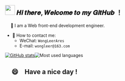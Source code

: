 <h2 ><img src="https://cdn.jsdelivr.net/gh/dmego/images/img/Hi.gif" height="32" /> 𝑯𝒊 𝒕𝒉𝒆𝒓𝒆, 𝑾𝒆𝒍𝒄𝒐𝒎𝒆 𝒕𝒐 𝒎𝒚 𝑮𝒊𝒕𝑯𝒖𝒃 ！</h2>
　
🤝 I am a Web front-end development engineer. 

- 💬 How to contact me:
  - WeChat: `WongLeerAres`
  - E-mail:  `wongleer@163.com`

[![GitHub stats](https://github-readme-stats.vercel.app/api?username=wongLeerr)](https://github.com/anuraghazra/github-readme-stats)![Most used languages](https://github-readme-stats.vercel.app/api/top-langs/?username=wongLeerr&layout=compact&hide_border=true&langs_count=8)

<h2>　😄　Have a nice day !</h2>
<br />

<!-- **wongLeerr/wongLeerr** is a ✨ _special_ ✨ repository because its `README.md` (this file) appears on your GitHub profile. -->

<!-- Here are some ideas to get you started:

- 🔭 I’m currently working on ...
- 🌱 I’m currently learning ...
- 👯 I’m looking to collaborate on ...
- 🤔 I’m looking for help with ...
- 💬 Ask me about ...
- 📫 How to reach me: ...
- 😄 Pronouns: ...
- ⚡ Fun fact: ... -->
